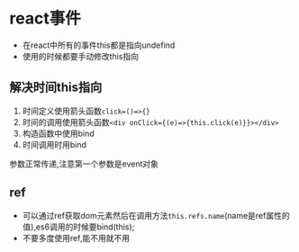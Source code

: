 # react事件
  - 在react中所有的事件this都是指向undefind
  - 使用的时候都要手动修改this指向
## 解决时间this指向
  1. 时间定义使用箭头函数`click=()=>{}`
  2. 时间的调用使用箭头函数`<div onClick={(e)=>{this.click(e)}}></div>`
  3. 构造函数中使用bind
  4. 时间调用时用bind

  参数正常传递,注意第一个参数是event对象

##  ref
  - 可以通过ref获取dom元素然后在调用方法`this.refs.name`(name是ref属性的值),es6调用的时候要bind(this);
  - 不要多度使用ref,能不用就不用

